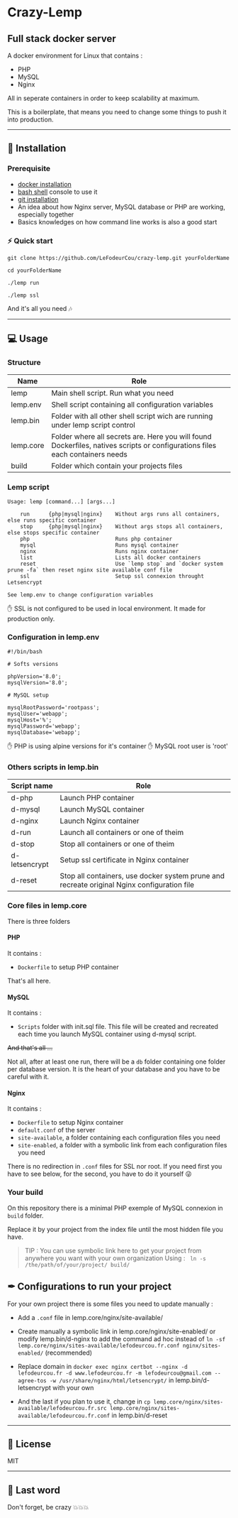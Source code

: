 # Crazy-Lemp

## Full stack docker server

A docker environment for Linux that contains :

- PHP
- MySQL
- Nginx

All in seperate containers in order to keep scalability at maximum.

This is a boilerplate, that means you need to change some things to push it into production.

-------------------
## 🔌 Installation

### Prerequisite

- [docker installation](https://docs.docker.com/get-docker/)
- [bash shell](https://fr.wikipedia.org/wiki/Bourne-Again_shell) console to use it
- [git installation](https://git-scm.com/book/fr/v2/D%C3%A9marrage-rapide-Installation-de-Git)
- An idea about how Nginx server, MySQL database or PHP are working, especially together
- Basics knowledges on how command line works is also a good start

### ⚡ Quick start

`git clone https://github.com/LeFodeurCou/crazy-lemp.git yourFolderName`

`cd yourFolderName`

`./lemp run`

`./lemp ssl`

And it's all you need 🎶

-------------------
## 💻 Usage

### Structure

| Name | Role |
| --- | --- |
| lemp | Main shell script. Run what you need |
| lemp.env | Shell script containing all configuration variables |
| lemp.bin | Folder with all other shell script wich are running under lemp script control |
| lemp.core | Folder where all secrets are. Here you will found Dockerfiles, natives scripts or configurations files each containers needs |
| build | Folder which contain your projects files |

### Lemp script

```
Usage: lemp [command...] [args...]

    run      {php|mysql|nginx}    Without args runs all containers, else runs specific container
    stop     {php|mysql|nginx}    Without args stops all containers, else stops specific container
    php                           Runs php container            
    mysql                         Runs mysql container          
    nginx                         Runs nginx container          
    list                          Lists all docker containers   
    reset                         Use `lemp stop` and `docker system prune -fa` then reset nginx site available conf file
    ssl                           Setup ssl connexion throught Letsencrypt

See lemp.env to change configuration variables
```
✋ SSL is not configured to be used in local environment. It made for production only.

### Configuration in lemp.env

```
#!/bin/bash

# Softs versions

phpVersion='8.0';
mysqlVersion='8.0';

# MySQL setup

mysqlRootPassword='rootpass';
mysqlUser='webapp';
mysqlHost='%';
mysqlPassword='webapp';
mysqlDatabase='webapp';
```

✋ PHP is using alpine versions for it's container
✋ MySQL root  user is 'root'

### Others scripts in lemp.bin

| Script name | Role |
| --- | --- |
| d-php | Launch PHP container |
| d-mysql | Launch MySQL container |
| d-nginx | Launch Nginx container |
| d-run | Launch all containers or one of theim |
| d-stop | Stop all containers or one of theim |
| d-letsencrypt | Setup ssl certificate in Nginx container |
| d-reset | Stop all containers, use docker system prune and recreate original Nginx configuration file |

### Core files in lemp.core

There is three folders

#### PHP

It contains :
- `Dockerfile` to setup PHP container

That's all here.

#### MySQL

It contains :
- `Scripts` folder with init.sql file. This file will be created and recreated each time you launch MySQL container using d-mysql script.

~~And that's all ...~~

Not all, after at least one run, there will be a `db` folder containing one folder per database version. It is the heart of your database and you have to be careful with it.

#### Nginx

It contains :
- `Dockerfile` to setup Nginx container
- `default.conf` of the server
- `site-available`, a folder containing each configuration files you need
- `site-enabled`, a folder with a symbolic link from each configuration files you need

There is no redirection in `.conf` files for SSL nor root.
If you need first you have to see below, for the second, you have to do it yourself 😜

### Your build

On this repository there is a minimal PHP exemple of MySQL connexion in `build` folder.

Replace it by your project from the index file until the most hidden file you have.

> TIP : You can use symbolic link here to get your project from anywhere you want with your own organization
Using : ` ln -s /the/path/of/your/project/ build/`

## ✒ Configurations to run your project

For your own project there is some files you need to update manually : 

- Add a `.conf` file in lemp.core/nginx/site-available/

- Create manually a symbolic link in lemp.core/nginx/site-enabled/ or modify lemp.bin/d-nginx to add the command ad hoc instead of `ln -sf lemp.core/nginx/sites-available/lefodeurcou.fr.conf nginx/sites-enabled/` (recommended)

- Replace domain in `docker exec nginx certbot --nginx -d lefodeurcou.fr -d www.lefodeurcou.fr -m lefodeurcou@gmail.com --agree-tos -w /usr/share/nginx/html/letsencrypt/` in lemp.bin/d-letsencrypt with your own

- And the last if you plan to use it, change in `cp lemp.core/nginx/sites-available/lefodeurcou.fr.src lemp.core/nginx/sites-available/lefodeurcou.fr.conf` in lemp.bin/d-reset

-------------------

## 🔐 License

MIT

-------------------
## 📢 Last word

Don't forget, be crazy 💥💥💥